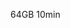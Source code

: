 <!-- 1st -->

<!-- I dedicate this book to my parents, Ayn and God. -->
<!-- I dedicate this book to my parents, Ayn or God. -->

<!-- This is a thing you should know (which is why I mention it). -->

<!-- "Do this thing today". -->

<!-- between 8-20 files; -->

<!-- tldr.  New sentence. -->
64GB
10min